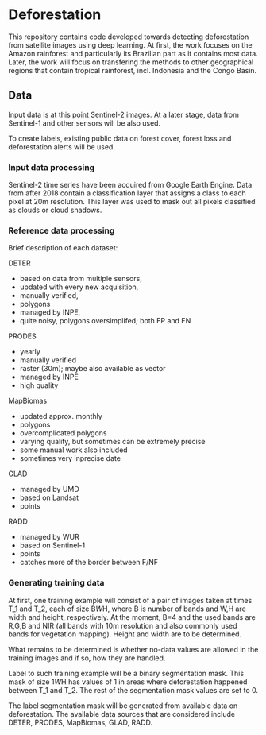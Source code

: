 # Deforestation

This repository contains code developed towards detecting deforestation from satellite images using deep learning. At first, the work focuses on the Amazon rainforest and particularly its Brazilian part as it contains most data. Later, the work will focus on transfering the methods to other geographical regions that contain tropical rainforest, incl. Indonesia and the Congo Basin.


## Data 
Input data is at this point Sentinel-2 images. At a later stage, data from Sentinel-1 and other sensors will be also used.

To create labels, existing public data on forest cover, forest loss and deforestation alerts will be used.


### Input data processing

Sentinel-2 time series have been acquired from Google Earth Engine. Data from after 2018 contain a classification layer that assigns a class to each pixel at 20m resolution. This layer was used to mask out all pixels classified as clouds or cloud shadows.


### Reference data processing

Brief description of each dataset:

DETER
- based on data from multiple sensors, 
- updated with every new acquisition, 
- manually verified, 
- polygons
- managed by INPE, 
- quite noisy, polygons oversimplifed; both FP and FN

PRODES
- yearly
- manually verified
- raster (30m); maybe also available as vector
- managed by INPE
- high quality

MapBiomas
- updated approx. monthly
- polygons
- overcomplicated polygons
- varying quality, but sometimes can be extremely precise
- some manual work also included
- sometimes very inprecise date

GLAD
- managed by UMD
- based on Landsat
- points

RADD
- managed by WUR
- based on Sentinel-1
- points
- catches more of the border between F/NF

### Generating training data

At first, one training example will consist of a pair of images taken at times T_1 and T_2, each of size B*W*H, where B is number of bands and W,H are width and height, respectively. At the moment, B=4 and the used bands are R,G,B and NIR (all bands with 10m resolution and also commonly used bands for vegetation mapping). Height and width are to be determined.

What remains to be determined is whether no-data values are allowed in the training images and if so, how they are handled.


Label to such training example will be a binary segmentation mask. This mask of size 1*W*H has values of 1 in areas where deforestation happened between T_1 and T_2. The rest of the segmentation mask values are set to 0.

The label segmentation mask will be generated from available data on deforestation. The available data sources that are considered include DETER, PRODES, MapBiomas, GLAD, RADD. 
 

